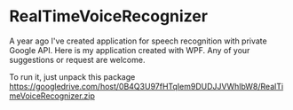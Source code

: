 RealTimeVoiceRecognizer
=======================

A year ago I've created application for speech recognition with private Google API. Here is my application created with WPF.
Any of your suggestions or request are welcome.

To run it, just unpack this package https://googledrive.com/host/0B4Q3U97fHTqIem9DUDJJVWhlbW8/RealTimeVoiceRecognizer.zip

